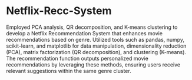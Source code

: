 # Netflix-Recc-System
Employed PCA analysis, QR decomposition, and K-means clustering to develop a Netflix Recommendation System that enhances movie recommendations based on genre.
Utilized tools such as pandas, numpy, scikit-learn, and matplotlib for data manipulation, dimensionality reduction (PCA), matrix factorization (QR decomposition), and clustering (K-means). 
The recommendation function outputs personalized movie recommendations by leveraging these methods, ensuring users receive relevant suggestions within the same genre cluster.
